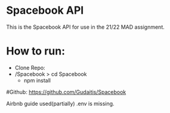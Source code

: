# Spacebook API

This is the Spacebook API for use in the 21/22 MAD assignment.


# How to run:

- Clone Repo:
- /Spacebook > cd Spacebook
    * npm install

#Github: 
https://github.com/Gudaitis/Spacebook

Airbnb guide used(partially)
.env is missing.